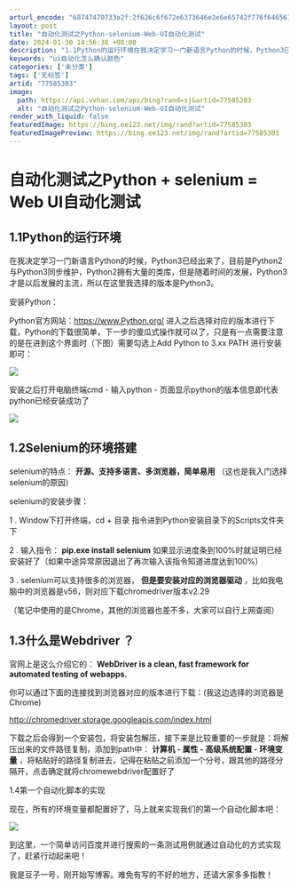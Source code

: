 ```yaml
---
arturl_encode: "68747470733a2f:2f626c6f672e6373646e2e6e65742f776f6465616931323335:2f61727469636c652f64657461696c732f3737353835333033"
layout: post
title: "自动化测试之Python-selenium-Web-UI自动化测试"
date: 2024-01-30 14:56:38 +08:00
description: "1.1Python的运行环境在我决定学习一门新语言Python的时候，Python3已经出来了，目前"
keywords: "ui自动化怎么确认颜色"
categories: ['未分类']
tags: ['无标签']
artid: "77585303"
image:
  path: https://api.vvhan.com/api/bing?rand=sj&artid=77585303
  alt: "自动化测试之Python-selenium-Web-UI自动化测试"
render_with_liquid: false
featuredImage: https://bing.ee123.net/img/rand?artid=77585303
featuredImagePreview: https://bing.ee123.net/img/rand?artid=77585303
---
```


# 自动化测试之Python + selenium = Web UI自动化测试

## 1.1Python的运行环境

在我决定学习一门新语言Python的时候，Python3已经出来了，目前是Python2与Python3同步维护，Python2拥有大量的类库，但是随着时间的发展，Python3才是以后发展的主流，所以在这里我选择的版本是Python3。
  
安装Python：
  
Python官方网站：https://www.Python.org/ 进入之后选择对应的版本进行下载，Python的下载很简单，下一步的傻瓜式操作就可以了，只是有一点需要注意的是在进到这个界面时（下图）需要勾选上Add Python to 3.xx PATH 进行安装即可：

![](https://i-blog.csdnimg.cn/blog_migrate/2cecdcf36917e250256e358036a16d0c.jpeg)

安装之后打开电脑终端cmd - 输入python - 页面显示python的版本信息即代表python已经安装成功了

![](https://i-blog.csdnimg.cn/blog_migrate/2d5660ca4b7de5b712134f3989c9364a.jpeg)

## 1.2Selenium的环境搭建

selenium的特点：
**开源、支持多语言、多浏览器，简单易用**
（这也是我入门选择selenium的原因）

selenium的安装步骤：
  

1 . Window下打开终端，cd + 目录 指令进到Python安装目录下的Scripts文件夹下
  

2 . 输入指令：
**pip.exe install selenium**
如果显示进度条到100%时就证明已经安装好了（如果中途异常原因退出了再次输入该指令知道进度达到100%）
  

3 . selenium可以支持很多的浏览器，
**但是要安装对应的浏览器驱动**
，比如我电脑中的浏览器是v56，则对应下载chromedriver版本v2.29
  

（笔记中使用的是Chrome，其他的浏览器也差不多，大家可以自行上网查阅）

## 1.3什么是Webdriver ？

官网上是这么介绍它的：
**WebDriver is a clean, fast framework for automated testing of webapps.**
  

你可以通过下面的连接找到浏览器对应的版本进行下载：(我这边选择的浏览器是Chrome)

http://chromedriver.storage.googleapis.com/index.html
  

下载之后会得到一个安装包，将安装包解压，接下来是比较重要的一步就是：将解压出来的文件路径复制，添加到path中：
**计算机 - 属性 - 高级系统配置 - 环境变量**
，将粘贴好的路径复制进去，记得在粘贴之前添加一个分号，跟其他的路径分隔开，点击确定就将chromewebdriver配置好了

1.4第一个自动化脚本的实现
  

现在，所有的环境变量都配置好了，马上就来实现我们的第一个自动化脚本吧：

![](https://i-blog.csdnimg.cn/blog_migrate/8707aa23b69dee4867838694ff7fe254.jpeg)

到这里，一个简单访问百度并进行搜索的一条测试用例就通过自动化的方式实现了，赶紧行动起来吧！

我是豆子一号，刚开始写博客。难免有写的不好的地方，还请大家多多指教！